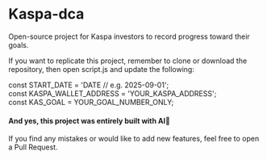 # Kaspa-dca
Open-source project for Kaspa investors to record progress toward their goals.

If you want to replicate this project, remember to clone or download the repository, then open script.js and update the following:

const START_DATE = 'DATE  // e.g. 2025-09-01';  
const KASPA_WALLET_ADDRESS = 'YOUR_KASPA_ADDRESS';  
const KAS_GOAL = YOUR_GOAL_NUMBER_ONLY;  



#### And yes, this project was entirely built with AI🤖
If you find any mistakes or would like to add new features, feel free to open a Pull Request.
